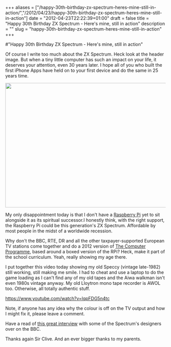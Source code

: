 +++
aliases = ["/happy-30th-birthday-zx-spectrum-heres-mine-still-in-action/","/2012/04/23/happy-30th-birthday-zx-spectrum-heres-mine-still-in-action"]
date = "2012-04-23T22:22:39+01:00"
draft = false
title = "Happy 30th Birthday ZX Spectrum - Here's mine, still in action"
description = ""
slug = "happy-30th-birthday-zx-spectrum-heres-mine-still-in-action"
+++

#"Happy 30th Birthday ZX Spectrum - Here's mine, still in action"

Of course I write too much about the ZX Spectrum. Heck look at the header image. But when a tiny little computer has such an impact on your life, it deserves your attention, even 30 years later. I hope all of you who built the first iPhone Apps have held on to your first device and do the same in 25 years time.

<a href="https://d2j17b10ywb1i7.cloudfront.net/wp-content/uploads/2012/04/zx_1.jpg"><img class="size-full wp-image-699 aligncenter" title="zx_1" src="https://d2j17b10ywb1i7.cloudfront.net/wp-content/uploads/2012/04/zx_1.jpg" alt="" width="560" height="391" /></a>

My only disappointment today is that I don't have a <a href="http://www.raspberrypi.org/">Raspberry Pi</a> yet to sit alongside it as its spiritual successor.I honestly think, with the right support, the Raspberry Pi could be this generation's ZX Spectrum. Affordable by most people in the midst of a worldwide recession.

Why don't the BBC, RTE, DR and all the other taxpayer-supported European TV stations come together and do a 2012 version of <a href="http://en.wikipedia.org/wiki/The_Computer_Programme">The Computer Programme</a>, based around a boxed version of the RPi? Heck, make it part of the school curriculum. Yeah, really showing my age there.

I put together this video today showing my old Speccy (vintage late-1982) still working, still making me smile. I had to cheat and use a laptop to do the game loading as I can't find any of my old tapes and the Aiwa walkman isn't even 1980s vintage anyway. My old Lloytron mono tape recorder is AWOL too. Otherwise, all totally authentic stuff.

https://www.youtube.com/watch?v=lqpFDG5n4tc

Note, if anyone has any idea why the colour is off on the TV output and how I might fix it, please leave a comment.

Have a read of <a href="http://www.bbc.com/news/technology-17776666">this great interview</a> with some of the Spectrum's designers over on the BBC.

Thanks again Sir Clive. And an ever bigger thanks to my parents.
